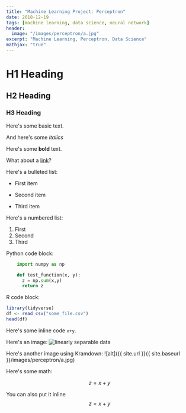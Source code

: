 ```yaml
---
title: "Machine Learning Project: Perceptron"
date: 2018-12-19
tags: [machine learning, data science, neural network]
header:
  image: "/images/perceptron/a.jpg"
excerpt: "Machine Learning, Perceptron, Data Science"
mathjax: "true"
---
```


# H1 Heading

## H2 Heading

### H3 Heading

Here's some basic text.

And here's some *italics*

Here's some **bold** text.

What about a [link](https://github.com/Rojina99)?

Here's a bulleted list:
* First item
+ Second item
- Third item

Here's a numbered list:
1. First
2. Second
3. Third

Python code block:
```python
    import numpy as np

    def test_function(x, y):
      z = np.sum(x,y)
      return z
```

R code block:
```r
library(tidyverse)
df <- read_csv("some_file.csv")
head(df)
```

Here's some inline code `x+y`.

Here's an image:
<img src="{{ site.url }}{{ site.baseurl }}/images/perceptron/a.jpg" alt="linearly separable data">

Here's another image using Kramdown:
![alt]({{ site.url }}{{ site.baseurl }}/images/perceptron/a.jpg)

Here's some math:

$$z=x+y$$

You can also put it inline $$z=x+y$$
